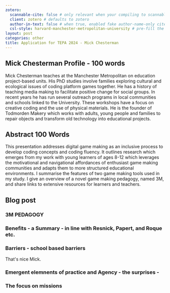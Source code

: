 ```yaml
---
zotero:
  scannable-cite: false # only relevant when your compiling to scannable-cite .odt
  client: zotero # defaults to zotero
  author-in-text: false # when true, enabled fake author-name-only cites by replacing it with the text of the last names of the authors
  csl-style: harvard-manchester-metropolitan-university # pre-fill the style
layout: post
categories: other
title: Application for TEPA 2024 - Mick Chesterman
---
```



## Mick Chesterman Profile - 100 words

Mick Chesterman teaches at the Manchester Metropolitan on education project-based units. His PhD studies involve families exploring cultural and ecological issues of coding platform games together. He has a history of teaching media making to facilitate positive change for social groups. In recent years he has run several outreach programs in local communities and schools linked to the University. These workshops have a focus on creative coding and the use of physical materials. He is the founder of Todmorden Makery which works with adults, young people and families to repair objects and transform old technology into educational projects.

## Abstract 100 Words

This presentation addresses digital game making as an inclusive process to develop coding concepts and coding fluency. It outlines research which emerges from my work with young learners of ages 8-12 which leverages the motivational and navigational affordances of enthusiast game making communities and adapts them to more structured educational environments. I summarise the features of two game making tools used in my study. I give an overview of a novel game making pedagogy, named 3M, and share links to extensive resources for learners and teachers.

## Blog post

### 3M PEDAGOGY

### Benefits - a Summary - in line with Resnick, Papert, and Roque etc.  

### Barriers - school based barriers

That's nice Mick.


### Emergent elemnents of practice and Agency - the surprises -

### The focus on missions 
